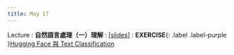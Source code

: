 ```yaml
---
title: May 17
---
```


Lecture
: **自然語言處理（一）理解**
  : [[slides](https://docs.google.com/presentation/d/1pjR1eYgpCKJ5yhbDpp-9gJNftlc8uBWBJ5qeSR8rIhI/edit?usp=sharing)]
: **EXERCISE**{: .label .label-purple }[Hugging Face 與 Text Classification](https://colab.research.google.com/drive/1ZhA2GBC7BggtlJ6jPpCJXfO2ciod1OWU?usp=sharing)
